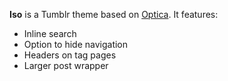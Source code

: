 **Iso** is a Tumblr theme based on [Optica](https://www.tumblr.com/theme/37310). It features:

- Inline search
- Option to hide navigation
- Headers on tag pages
- Larger post wrapper